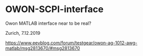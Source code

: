 # OWON-SCPI-interface

Owon MATLAB interface near to be real?

Zurich, 7.12.2019

https://www.eevblog.com/forum/testgear/owon-ag-1012-awg-matlab/msg2813670/#msg2813670


